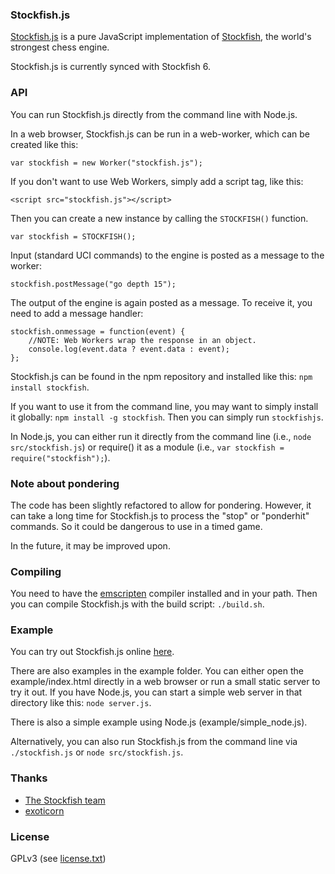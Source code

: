 ### Stockfish.js

<a href="https://github.com/nmrugg/stockfish.js">Stockfish.js</a> is a pure JavaScript implementation of <a href="https://github.com/mcostalba/Stockfish">Stockfish</a>, the world's strongest chess engine.

Stockfish.js is currently synced with Stockfish 6.

### API

You can run Stockfish.js directly from the command line with Node.js.

In a web browser, Stockfish.js can be run in a web-worker, which can be created like this:

    var stockfish = new Worker("stockfish.js");

If you don't want to use Web Workers, simply add a script tag, like this:

    <script src="stockfish.js"></script>

Then you can create a new instance by calling the `STOCKFISH()` function.

    var stockfish = STOCKFISH();

Input (standard UCI commands) to the engine is posted as a message to the worker:

    stockfish.postMessage("go depth 15");

The output of the engine is again posted as a message. To receive it, you need to add a message handler:

    stockfish.onmessage = function(event) {
        //NOTE: Web Workers wrap the response in an object.
        console.log(event.data ? event.data : event);
    };

Stockfish.js can be found in the npm repository and installed like this: `npm install stockfish`.

If you want to use it from the command line, you may want to simply install it globally: `npm install -g stockfish`. Then you can simply run `stockfishjs`.

In Node.js, you can either run it directly from the command line (i.e., `node src/stockfish.js`) or require() it as a module (i.e., `var stockfish = require("stockfish");`).

### Note about pondering

The code has been slightly refactored to allow for pondering. However, it can take a long time for Stockfish.js to process the "stop" or "ponderhit" commands. So it could be dangerous to use in a timed game.

In the future, it may be improved upon.

### Compiling

You need to have the <a href="https://github.com/kripken/emscripten/">emscripten</a> compiler installed and in your path. Then you can compile Stockfish.js with the build script: `./build.sh`.

### Example

You can try out Stockfish.js online <a href="https://nmrugg.github.io/kingdom/">here</a>.

There are also examples in the example folder. You can either open the example/index.html directly in a web browser or run a small static server to try it out.
If you have Node.js, you can start a simple web server in that directory
like this: `node server.js`.

There is also a simple example using Node.js (example/simple_node.js).

Alternatively, you can also run Stockfish.js from the command line via `./stockfish.js` or `node src/stockfish.js`.

### Thanks

- <a href="https://github.com/mcostalba/Stockfish">The Stockfish team</a>
- <a href="https://github.com/exoticorn/stockfish-js">exoticorn</a>

### License

GPLv3 (see <a href="https://raw.githubusercontent.com/nmrugg/stockfish.js/master/license.txt">license.txt</a>)
